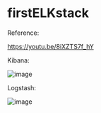 # firstELKstack

Reference:

https://youtu.be/8iXZTS7f_hY

Kibana:

![image](https://user-images.githubusercontent.com/58724748/116388410-64622080-a84e-11eb-856e-70c55ce92323.png)

Logstash:

![image](https://user-images.githubusercontent.com/58724748/116388593-91163800-a84e-11eb-98b3-0d0f35fd6470.png)
